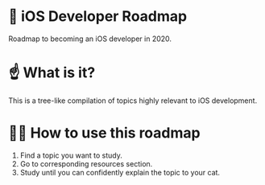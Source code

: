 # 🚀 iOS Developer Roadmap
Roadmap to becoming an iOS developer in 2020.

# ☝️ What is it?
This is a tree-like compilation of topics highly relevant to iOS development.

# 👨‍🎓 How to use this roadmap
1. Find a topic you want to study.
2. Go to corresponding resources section.
3. Study until you can confidently explain the topic to your cat.